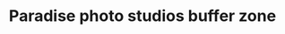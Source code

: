 ---
title: "Paradise photo studios buffer zone"
url: /karachi/paradise-photo-studios-buffer-zone/
shop: Foto
---